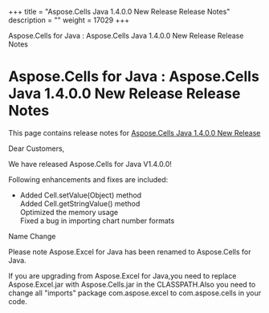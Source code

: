 +++
title = "Aspose.Cells Java 1.4.0.0 New Release Release Notes" 
description = "" 
weight = 17029 
+++

Aspose.Cells for Java : Aspose.Cells Java 1.4.0.0 New Release Release Notes  

# Aspose.Cells for Java : Aspose.Cells Java 1.4.0.0 New Release Release Notes


This page contains release notes for [Aspose.Cells Java 1.4.0.0 New Release](http://www.aspose.com/downloads/cells/java/new-releases/aspose.cells-java-1.4.0.0-new-release/)

Dear Customers, 

We have released Aspose.Cells for Java V1.4.0.0!   

Following enhancements and fixes are included:

*   Added Cell.setValue(Object) method  
    Added Cell.getStringValue() method  
    Optimized the memory usage  
    Fixed a bug in importing chart number formats

Name Change

Please note Aspose.Excel for Java has been renamed to Aspose.Cells for Java.

If you are upgrading from Aspose.Excel for Java,you need to replace Aspose.Excel.jar with Aspose.Cells.jar in the CLASSPATH.Also you need to change all "imports" package com.aspose.excel to com.aspose.cells in your code.

